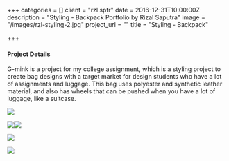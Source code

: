 +++
categories = []
client = "rzl sptr"
date = 2016-12-31T10:00:00Z
description = "Styling - Backpack Portfolio by Rizal Saputra"
image = "/images/rzl-styling-2.jpg"
project_url = ""
title = "Styling - Backpack"

+++
#### Project Details

G-mink is a project for my college assignment, which is a styling project to create bag designs with a target market for design students who have a lot of assignments and luggage. This bag uses polyester and synthetic leather material, and also has wheels that can be pushed when you have a lot of luggage, like a suitcase.

![](/images/rzl-styling-1.jpg)

![](/images/rzl-styling-2.jpg)![](/images/rzl-styling-3.jpg)

![](/images/rzl-styling-4.jpg)

![](/images/rzl-styling-6.jpg)